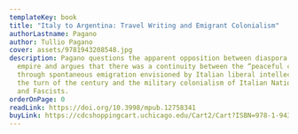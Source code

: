 ```yaml
---
templateKey: book
title: "Italy to Argentina: Travel Writing and Emigrant Colonialism"
authorLastname: Pagano
author: Tullio Pagano
cover: assets/9781943208548.jpg
description: Pagano questions the apparent opposition between diaspora and
  empire and argues that there was a continuity between the “peaceful conquest”
  through spontaneous emigration envisioned by Italian liberal intellectuals at
  the turn of the century and the military colonialism of Italian Nationalists
  and Fascists.
orderOnPage: 0
readLink: https://doi.org/10.3998/mpub.12758341
buyLink: https://cdcshoppingcart.uchicago.edu/Cart2/Cart?ISBN=978-1-943208-54-8&PRESS=amherst
---
```


